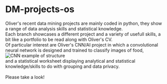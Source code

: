 # DM-projects-os
Oliver's recent data mining projects are mainly coded in python, they show a range of data analysis skills and statistical knowledge.<br/>
Each branch showcases a different project and a variety of usefull skills, a bit like a portfolio to be read along with Oliver's CV.<br/>
Of particular interest are Oliver's CNN/AI project in which a convolutional neural network is designed and trained to classify images of food,<br/> 
![CNN example of structure](https://github.com/oliver-bigdata/DM-projects-os/blob/AI-CNN-for-food-classification/CNNfood.jpg?raw=true)
<br/>and a statistical worksheet displaying analytical and statistical knowledge/skills to do with grouping and data privacy.
<br/><br/>Please take a look!
